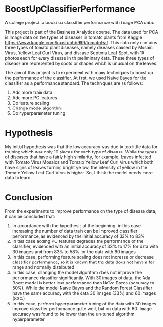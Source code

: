 # BoostUpClassifierPerformance
A college project to boost up classifier performance with image PCA data.

This project is part of the Business Analytics course. The data used for PCA is image data on the types of diseases in tomato plants from Kaggle https://www.kaggle.com/kaustubhb999/tomatoleaf.
This data only contains three types of tomato plant diseases, namely diseases caused by Mosaic Virus, Yellow Leaf Curl Virus, and disease Septoria Leaf Spot, with 10 photos each for every disease in th preliminary data. These three types of disease are represented by spots or shapes which is unusual on the leaves.

The aim of this project is to experiment with many techniques to boost up the performance of the classifier. At first, we used Naive Bayes for the classifier as a performance standard. The techniques are as follows:
1. Add more train data
2. Add more PC features
3. Do feature scaling
4. Change model algorithm
5. Do hyperparameter tuning

# Hypothesis
My initial hypothesis was that the low accuracy was due to too little data for training which was only 10 pieces for each type of disease. While the types of diseases that have a fairly high similarity, for example, leaves infected with Tomato Virus Mosaics and Tomato Yellow Leaf Curl Virus which both have signs of leaves turning bright yellow, the intensity of yellow in the Tomato Yellow Leaf Curl Virus is higher. So, I think the model needs more data to learn.

# Conclusion
From the experiments to improve performance on the type of disease data, it can be concluded that:
1. In accordance with the hypothesis at the beginning, in this case increasing the number of data train can be improved classifier performance, as evidenced by the initial accuracy of 33% to
83% 
2. In this case adding PC features degrades the performance of the classifier, evidenced
with an initial accuracy of 33% to 17% for data with 30 images and from 83% to 58% for the data with 60 images
3. In this case, performing feature scaling does not increase or decrease classifier performance, so it is known that the data does not have a far range and normally distributed
4. In this case, changing the model algorithm does not improve the performance classifier significantly. With 30 images of data, the Ada Boost model is better less performance than Naïve Bayes (accuracy to 50%). While the model Naïve Bayes and the Random Forest Classifier have the same accuracy with the data 30 images (33%) and 60 images (83%)
5. In this case, perform hyperparameter tuning of the data with 30 images improve classifier performance quite well, but on data with 60. Image accuracy was found to be lower than the un-tuned algorithm hyperparameter
